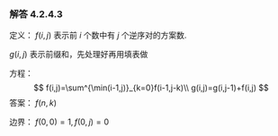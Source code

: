 ### 解答 4.2.4.3

定义： $f(i,j)$ 表示前 $i$ 个数中有 $j$ 个逆序对的方案数.

$g(i,j)$ 表示前缀和，先处理好再用填表做

方程： 
$$
f(i,j)=\sum^{\min(i-1,j)}_{k=0}f(i-1,j-k)\\
g(i,j)=g(i,j-1)+f(i,j)
$$
答案： $f(n,k)$

边界： $f(0,0)=1,f(0,j)=0$

